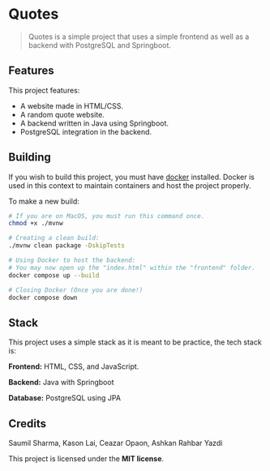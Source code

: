 # Quotes
> Quotes is a simple project that uses a simple frontend as well as a backend with PostgreSQL and Springboot.

## Features
This project features:
- A website made in HTML/CSS.
- A random quote website.
- A backend written in Java using Springboot.
- PostgreSQL integration in the backend.

## Building
If you wish to build this project, you must have [docker](https://www.docker.com/) installed. Docker is used in this context
to maintain containers and host the project properly. 

To make a new build:
```bash
# If you are on MacOS, you must run this command once.
chmod +x ./mvnw

# Creating a clean build:
./mvnw clean package -DskipTests

# Using Docker to host the backend:
# You may now open up the "index.html" within the "frontend" folder.
docker compose up --build

# Closing Docker (Once you are done!)
docker compose down
```

## Stack
This project uses a simple stack as it is meant to be practice, the tech stack is:

**Frontend:** HTML, CSS, and JavaScript.

**Backend:** Java with Springboot

**Database:** PostgreSQL using JPA

## Credits
Saumil Sharma, Kason Lai, Ceazar Opaon, Ashkan Rahbar Yazdi

This project is licensed under the **MIT license**.

